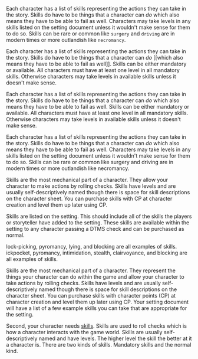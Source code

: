 
Each character has a list of skills representing the actions they can take in the story. Skills do have to be things that a character can _do_ which also means they have to be able to fail as well. Characters may take levels in any skills listed on the setting document unless it wouldn't make sense for them to do so. Skills can be rare or common like `surgery` and `driving` are in modern times or more outlandish like `necromancy`.

Each character has a list of skills representing the actions they can take in the story. Skills do have to be things that a character can _do_ [[which also means they have to be able to fail as well]]. Skills can be either mandatory or available. All characters must have at least one level in all mandatory skills. Otherwise characters may take levels in available skills unless it doesn't make sense.

Each character has a list of skills representing the actions they can take in the story. Skills do have to be things that a character can _do_ which also means they have to be able to fail as well. Skills can be either mandatory or available. All characters must have at least one level in all mandatory skills. Otherwise characters may take levels in available skills unless it doesn't make sense.

Each character has a list of skills representing the actions they can take in the story. Skills do have to be things that a character can _do_ which also means they have to be able to fail as well. Characters may take levels in any skills listed on the setting document unless it wouldn't make sense for them to do so. Skills can be rare or common like surgery and driving are in modern times or more outlandish like necromancy.

Skills are the most mechanical part of a character. They allow your character to make actions by rolling checks. Skills have levels and are usually self-descriptively named though there is space for skill descriptions on the character sheet. You can purchase skills with CP at character creation and level them up later using CP.

Skills are listed on the setting. This should include all of the skills the players or storyteller have added to the setting. These skills are available within the setting to any character passing a DTMS check and can be purchased as normal.

lock-picking, pyromancy, lying, and blocking are all examples of skills.
ickpocket, pyromancy, intimidation, stealth, clairvoyance, and blocking are all examples of skills.

Skills are the most mechanical part of a character. They represent the things your character can do within the game and allow your character to take actions by rolling checks. Skills have levels and are usually self-descriptively named though there is space for skill descriptions on the character sheet. You can purchase skills with character points (CP) at character creation and level them up later using CP. Your setting document will have a list of a few example skills you can take that are appropriate for the setting.

Second, your character needs [skills](#skills). Skills are used to roll checks which is how a character interacts with the game world. Skills are usually self-descriptively named and have levels. The higher level the skill the better at it a character is.
There are two kinds of skills. Mandatory skills and the normal kind. 